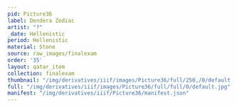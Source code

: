 ```yaml
---
pid: Picture36
label: Dendera Zodiac
artist: "?"
_date: Hellenistic
period: Hellenistic
material: Stone
source: raw_images/finalexam
order: '35'
layout: qatar_item
collection: finalexam
thumbnail: "/img/derivatives/iiif/images/Picture36/full/250,/0/default.jpg"
full: "/img/derivatives/iiif/images/Picture36/full/full/0/default.jpg"
manifest: "/img/derivatives/iiif/Picture36/manifest.json"
---
```


